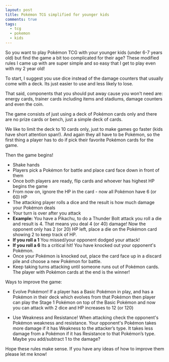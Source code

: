 ```yaml
---
layout: post
title: Pokémon TCG simplified for younger kids
comments: true
tags:
  - tcg
  - pokemon
  - kids
---
```


So you want to play Pokémon TCG with your younger kids (under 6-7 years old) but find the game a bit too complicated for their age? These modified rules I came up with are super simple and so easy that I get to play even with my 2 year old!

To start, I suggest you use dice instead of the damage counters that usually come with a deck. Its just easier to use and less likely to lose.

That said, components that you should put away cause you won't need are: energy cards, trainer cards including items and stadiums, damage counters and even the coin.

The game consists of just using a deck of Pokémon cards only and there are no prize cards or bench, just a simple deck of cards.

We like to limit the deck to 10 cards only, just to make games go faster (kids have short attention span!). And again they all have to be Pokémon, so the first thing a player has to do if pick their favorite Pokémon cards for the game.

Then the game begins!

- Shake hands
- Players pick a Pokémon for battle and place card face down in front of them
- Once both players are ready, flip cards and whoever has highest HP begins the game
- From now on, ignore the HP in the card - now all Pokémon have 6 (or 60) HP
- The attacking player rolls a dice and the result is how much damage your Pokémon deals
- Your turn is over after you attack
- **Example:** You have a Pikachu, to do a Thunder Bolt attack you roll a die and result is 4. That means you deal 4 (or 40) damage! Now the opponent only has 2 (or 20) HP left, place a die on the Pokémon card showing 2 to keep track of HP.
- **If you roll a 1** You missed/your opponent dodged your attack!
- **If you roll a 6** Its a critical hit! You have knocked out your opponent's Pokémon.
- Once your Pokémon is knocked out, place the card face up in a discard pile and choose a new Pokémon for battle.
- Keep taking turns attacking until someone runs out of Pokémon cards. The player with Pokémon cards at the end is the winner!

Ways to improve the game:

- Evolve Pokémon! If a player has a Basic Pokémon in play, and has a Pokémon in their deck which evolves from that Pokémon then player can play the Stage 1 Pokémon on top of the Basic Pokémon and now you can attack with 2 dice and HP increases to 12 (or 120)

- Use Weakness and Resistance! When attacking check the opponent's Pokémon weakness and resistance. Your opponent's Pokémon takes more damage if it has Weakness to the attacker’s type. It takes less damage from a Pokémon if it has Resistance to that Pokémon’s type. Maybe you add/subtract 1 to the damage?

Hope these rules make sense. If you have any ideas of how to improve them please let me know!
